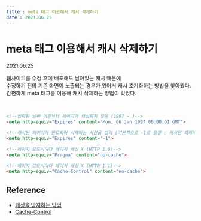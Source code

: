 ```yaml
---
title : meta 태그 이용해서 캐시 삭제하기  
date : 2021.06.25
---
```


# meta 태그 이용해서 캐시 삭제하기
2021.06.25

웹사이트를 수정 후에 배포해도 남아있는 캐시 때문에   
수정하기 전의 기존 화면이 노출되는 경우가 있어서 캐시 초기화하는 방법을 찾아봤다.  
간편하게 meta 태그를 이용해 캐시 삭제하는 방법이 있었다.   

<br/>

```html
<!--입력된 날짜 이후부터 페이지가 캐싱되지 않음 (1997 ~ )-->
<meta http-equiv="Expires" content="Mon, 06 Jan 1997 00:00:01 GMT">

<!--캐시된 페이지가 만료되어 삭제되는 시간을 정의 (기본적으로 -1로 설정 : 캐시된 페이지 즉시 만료)-->
<meta http-equiv="Expires" content="-1">

<!--페이지 로드시마다 페이지 캐싱 X (HTTP 1.0)-->
<meta http-equiv="Pragma" content="no-cache">

<!--페이지 로드시마다 페이지 캐싱 X (HTTP 1.1)-->
<meta http-equiv="Cache-Control" content="no-cache">
```

## Reference
* [캐싱을 방지하는 방법](https://docs.microsoft.com/ko-kr/troubleshoot/browsers/how-to-prevent-caching)
* [Cache-Control](https://developer.mozilla.org/ko/docs/Web/HTTP/Headers/Cache-Control)
